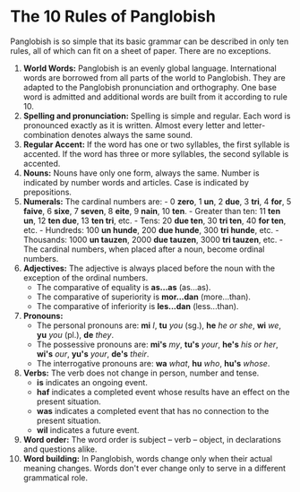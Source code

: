 # The 10 Rules of Panglobish

Panglobish is so simple that its basic grammar can be described in only ten rules,
all of which can fit on a sheet of paper.
There are no exceptions.

1. **World Words:**
   Panglobish is an evenly global language.
   International words are borrowed from all parts of the world to Panglobish.
   They are adapted to the Panglobish pronunciation and orthography.
   One base word is admitted and additional words are built from it according to rule 10.
2. **Spelling and pronunciation:**
   Spelling is simple and regular.
   Each word is pronounced exactly as it is written.
   Almost every letter and letter-combination denotes always the same sound.
3. **Regular Accent:**
   If the word has one or two syllables, the first syllable is accented.
   If the word has three or more syllables, the second syllable is accented.
4. **Nouns:**
   Nouns have only one form, always the same.
   Number is indicated by number words and articles.
   Case is indicated by prepositions.
5. **Numerals:**
   The cardinal numbers are:
       - 0 **zero**, 1 **un**, 2 **due**, 3 **tri**, 4 **for**, 5 **faive**, 6 **sixe**,
         7 **seven**, 8 **eite**, 9 **nain**, 10 **ten**.
       - Greater than ten: 11 **ten un**, 12 **ten due**, 13 **ten tri**, etc.
       - Tens: 20 **due ten**, 30 **tri ten**, 40 **for ten**, etc.
       - Hundreds: 100 **un hunde**, 200 **due hunde**, 300 **tri hunde**, etc.
       - Thousands: 1000 **un tauzen**, 2000 **due tauzen**, 3000 **tri tauzen**, etc.
       - The cardinal numbers, when placed after a noun, become ordinal numbers.
6. **Adjectives:**
   The adjective is always placed before the noun with the exception of the ordinal numbers.
    - The comparative of equality is **as...as** (as...as).
    - The comparative of superiority is **mor...dan** (more...than).
    - The comparative of inferiority is **les...dan** (less...than).
7. **Pronouns:**
    - The personal pronouns are:
     **mi** _I_, **tu** _you_ (sg.), **he** _he or she_,
     **wi** _we_, **yu** _you_ (pl.), **de** _they_.
    - The possessive pronouns are:
      **mi's** _my_, **tu's** _your_, **he's** _his or her_,
      **wi's** _our_, **yu's** _your_, **de's** _their_.
     - The interrogative pronouns are: **wa** _what_, **hu** _who_, **hu's** _whose_.
8. **Verbs:**
   The verb does not change in person, number and tense.
    - **is** indicates an ongoing event.
    - **haf** indicates a completed event whose results have an effect on the present situation.
    - **was** indicates a completed event that has no connection to the present situation.
    - **wil** indicates a future event.
9. **Word order:**
   The word order is subject – verb – object, in declarations and questions alike.
10. **Word building:**
   In Panglobish, words change only when their actual meaning changes.
   Words don't ever change only to serve in a different grammatical role.
